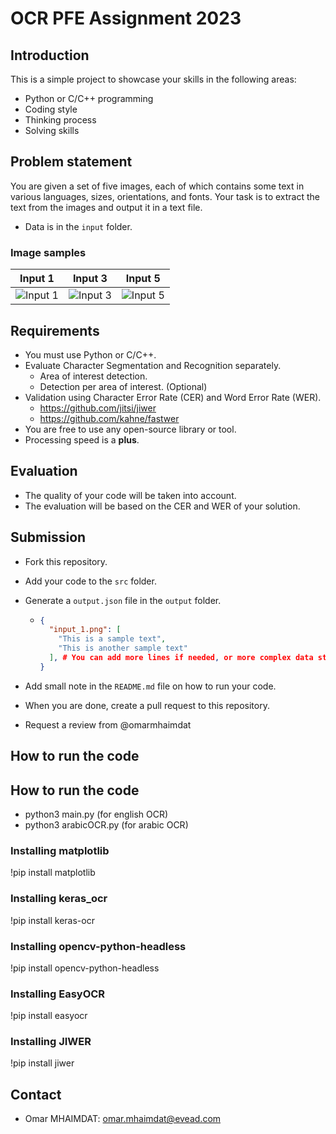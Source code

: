 # OCR PFE Assignment 2023

## Introduction

This is a simple project to showcase your skills in the following areas:

- Python or C/C++ programming
- Coding style
- Thinking process
- Solving skills

## Problem statement

You are given a set of five images, each of which contains some text in various languages, sizes, orientations, and fonts. Your task is to extract the text from the images and output it in a text file.

- Data is in the `input` folder.

### Image samples

| Input 1                       | Input 3                       | Input 5                       |
| ----------------------------- | ----------------------------- | ----------------------------- |
| ![Input 1](input/input_1.png) | ![Input 3](input/input_3.png) | ![Input 5](input/input_5.png) |

## Requirements

- You must use Python or C/C++.
- Evaluate Character Segmentation and Recognition separately.
  - Area of interest detection.
  - Detection per area of interest. (Optional)
- Validation using Character Error Rate (CER) and Word Error Rate (WER).
  - <https://github.com/jitsi/jiwer>
  - <https://github.com/kahne/fastwer>
- You are free to use any open-source library or tool.
- Processing speed is a **plus**.

## Evaluation

- The quality of your code will be taken into account.
- The evaluation will be based on the CER and WER of your solution.

## Submission

- Fork this repository.
- Add your code to the `src` folder.
- Generate a `output.json` file in the `output` folder.

  - ```json
    {
      "input_1.png": [
        "This is a sample text",
        "This is another sample text"
      ], # You can add more lines if needed, or more complex data structures
    }
    ```

- Add small note in the `README.md` file on how to run your code.
- When you are done, create a pull request to this repository.
- Request a review from @omarmhaimdat

## How to run the code

## How to run the code

- python3 main.py (for english OCR) 
- python3 arabicOCR.py (for arabic OCR)


### Installing matplotlib
!pip install matplotlib


### Installing keras_ocr
!pip install keras-ocr


### Installing opencv-python-headless
!pip install opencv-python-headless

### Installing EasyOCR
!pip install easyocr

### Installing JIWER
!pip install jiwer

## Contact

- Omar MHAIMDAT: omar.mhaimdat@evead.com
